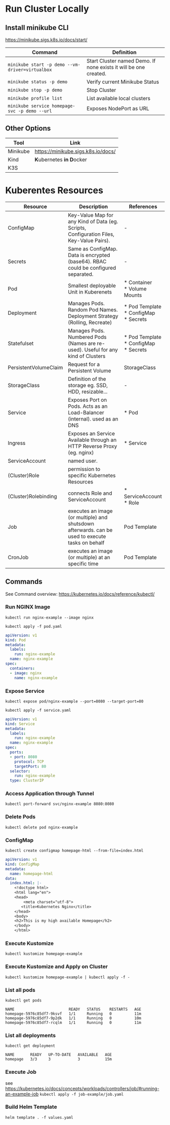 # Run Cluster Locally
## Install minikube CLI
https://minikube.sigs.k8s.io/docs/start/

| Command                                         | Definition | 
|-------------------------------------------------|---|
| `minikube start -p demo --vm-driver=virtualbox` | Start Cluster named Demo. If none exists it will be one created. | 
| `minikube status -p demo`                       | Verify current Minikube Status |
| `minikube stop -p demo`                         | Stop Cluster |
| `minikube profile list` | List available local clusters | 
| `minikube service homepage-svc -p demo --url` | Exposes NodePort as URL |

## Other Options
| Tool | Link                               | 
|------|------------------------------------| 
| Minikube | https://minikube.sigs.k8s.io/docs/ |
| Kind | **K**ubernetes **in** **D**ocker   |
| K3S | 

# Kuberentes Resources

| Resource              | Description                                                                                      | References                                     | 
|-----------------------|--------------------------------------------------------------------------------------------------|------------------------------------------------|
| ConfigMap             | Key-Value Map for any Kind of Data (eg. Scripts, Configuration Files, Key-Value Pairs).          | -                                              |
| Secrets               | Same as ConfigMap. Data is encrypted (base64). RBAC could be configured separated.               | -                                              |
| Pod                   | Smallest deployable Unit in Kuberenets                                                           | * Container <br> * Volume Mounts <br>          |
| Deployment            | Manages Pods. Random Pod Names. Deployment Strategy (Rolling, Recreate)                          | * Pod Template <br> * ConfigMap <br> * Secrets |
| Statefulset           | Manages Pods. Numbered Pods (Names are re-used). Useful for any kind of Clusters                 | * Pod Template <br> * ConfigMap <br> * Secrets |
| PersistentVolumeClaim | Request for a Persistent Volume                                                                  | StorageClass                                   |
| StorageClass          | Definition of the storage eg. SSD, HDD, resizable...                                             | -                                              |
| Service               | Exposes Port on Pods. Acts as an Load-Balancer (internal). used as an DNS                        | * Pod                                          |
| Ingress               | Exposes an Service Available through an HTTP Reverse Proxy (eg. nginx)                           | * Service                                      |
| ServiceAccount        | named user.                                                                                      |                                                |
| (Cluster)Role         | permission to specific Kubernetes Resources                                                      |                                                |
| (Cluster)Rolebinding  | connects Role and ServiceAccount                                                                 | * ServiceAccount <br> * Role                   |
| Job                   | executes an image (or multiple) and shutsdown afterwards. can be used to execute tasks on behalf | Pod Template                                   |
| CronJob               | executes an image (or multiple) at an specific time                                              | Pod Template                                   |


## Commands
See Command overview: https://kubernetes.io/docs/reference/kubectl/

### Run NGINX Image
`kubectl run nginx-example --image nginx`

`kubectl apply -f pod.yaml`
```yaml
apiVersion: v1
kind: Pod
metadata:
  labels:
    run: nginx-example
  name: nginx-example
spec:
  containers:
  - image: nginx
    name: nginx-example
```

### Expose Service 
`kubectl expose pod/nginx-example --port=8080 --target-port=80`

`kubectl apply -f service.yaml`
```yaml
apiVersion: v1
kind: Service
metadata:
  labels:
    run: nginx-example
  name: nginx-example
spec:
  ports:
  - port: 8080
    protocol: TCP
    targetPort: 80
  selector:
    run: nginx-example
  type: ClusterIP
```

### Access Application through Tunnel
`kubectl port-forward svc/nginx-example 8080:8080`

### Delete Pods
`kubectl delete pod nginx-example`

### ConfigMap
`kubectl create configmap homepage-html --from-file=index.html`

```yaml
apiVersion: v1
kind: ConfigMap
metadata:
  name: homepage-html
data:
  index.html: |-
    <!doctype html>
    <html lang="en">
    <head>
        <meta charset="utf-8">
       <title>Kubernetes Nginx</title>
    </head>
    <body>
    <h2>This is my high available Homepage</h2>
    </body>
    </html>
```

### Execute Kustomize
`kubectl kustomize homepage-example`

### Execute Kustomize and Apply on Cluster
`kubectl kustomize homepage-example | kubectl apply -f -`

### List all pods
`kubectl get pods`
``` 
NAME                        READY   STATUS    RESTARTS   AGE
homepage-5976c85df7-9ksvf   1/1     Running   0          11m
homepage-5976c85df7-9p2dk   1/1     Running   0          10m
homepage-5976c85df7-rcqlm   1/1     Running   0          11m
```

### List all deployments
`kubectl get deployment`
``` 
NAME       READY   UP-TO-DATE   AVAILABLE   AGE
homepage   3/3     3            3           15m
```

### Execute Job
see https://kubernetes.io/docs/concepts/workloads/controllers/job/#running-an-example-job
`kubectl apply -f job-example/job.yaml`

### Build Helm Template
`helm template . -f values.yaml`